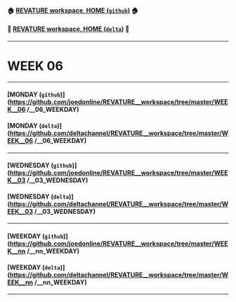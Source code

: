 #### :house: [REVATURE workspace, HOME (`github`)](https://github.com/joedonline/REVATURE__workspace)  :house:
#### :house_with_garden: [REVATURE workspace, HOME (`delta`)](https://github.com/deltachannel/REVATURE__workspace) :house_with_garden:
---
# WEEK 06

---
#### [MONDAY (`github`)](https://github.com/joedonline/REVATURE__workspace/tree/master/WEEK__06 /__06_WEEKDAY)
#### [MONDAY (`delta`)](https://github.com/deltachannel/REVATURE__workspace/tree/master/WEEK__06 /__06_WEEKDAY)

---
#### [WEDNESDAY (`github`)](https://github.com/joedonline/REVATURE__workspace/tree/master/WEEK__03 /__03_WEDNESDAY)
#### [WEDNESDAY (`delta`)](https://github.com/deltachannel/REVATURE__workspace/tree/master/WEEK__03 /__03_WEDNESDAY)

---
#### [WEEKDAY (`github`)](https://github.com/joedonline/REVATURE__workspace/tree/master/WEEK__nn /__nn_WEEKDAY)
#### [WEEKDAY (`delta`)](https://github.com/deltachannel/REVATURE__workspace/tree/master/WEEK__nn /__nn_WEEKDAY)

---
